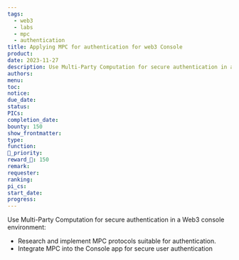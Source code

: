 ```yaml
---
tags:
  - web3
  - labs
  - mpc
  - authentication
title: Applying MPC for authentication for web3 Console
product: 
date: 2023-11-27
description: Use Multi-Party Computation for secure authentication in a Web3 console environment.
authors: 
menu: 
toc: 
notice: 
due_date: 
status: 
PICs: 
completion_date: 
bounty: 150
show_frontmatter: 
type: 
function: 
🔺_priority: 
reward_🧊: 150
remark: 
requester: 
ranking: 
pi_cs: 
start_date: 
progress:
---
```


Use Multi-Party Computation for secure authentication in a Web3 console environment:

* Research and implement MPC protocols suitable for authentication.
* Integrate MPC into the Console app for secure user authentication